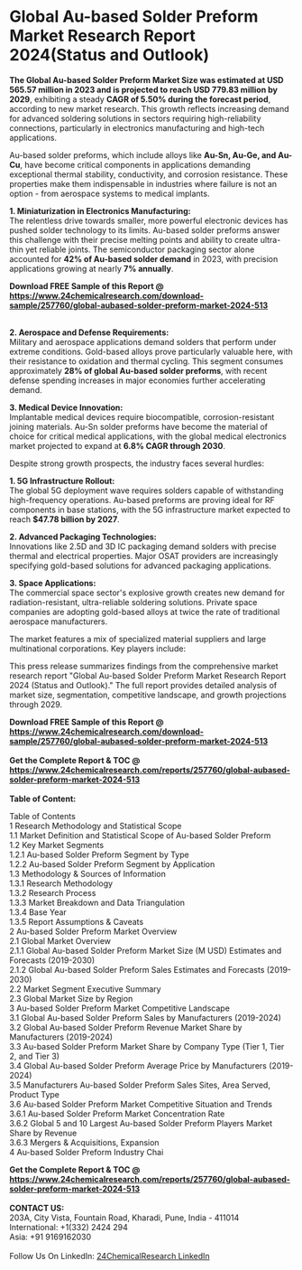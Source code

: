 <h1>Global Au-based Solder Preform Market Research Report 2024(Status and Outlook)</h1><p><strong>The Global Au-based Solder Preform Market Size was estimated at USD 565.57 million in 2023 and is projected to reach USD 779.83 million by 2029</strong>, exhibiting a steady <strong>CAGR of 5.50% during the forecast period</strong>, according to new market research. This growth reflects increasing demand for advanced soldering solutions in sectors requiring high-reliability connections, particularly in electronics manufacturing and high-tech applications.</p><p>Au-based solder preforms, which include alloys like <strong>Au-Sn, Au-Ge, and Au-Cu</strong>, have become critical components in applications demanding exceptional thermal stability, conductivity, and corrosion resistance. These properties make them indispensable in industries where failure is not an option - from aerospace systems to medical implants.</p><p><strong>1. Miniaturization in Electronics Manufacturing:</strong><br>
The relentless drive towards smaller, more powerful electronic devices has pushed solder technology to its limits. Au-based solder preforms answer this challenge with their precise melting points and ability to create ultra-thin yet reliable joints. The semiconductor packaging sector alone accounted for <strong>42% of Au-based solder demand</strong> in 2023, with precision applications growing at nearly <strong>7% annually</strong>.</p><div><b>Download FREE Sample of this Report @ 
            <a href="https://www.24chemicalresearch.com/download-sample/257760/global-aubased-solder-preform-market-2024-513">
            https://www.24chemicalresearch.com/download-sample/257760/global-aubased-solder-preform-market-2024-513</a></b></div><br><p><strong>2. Aerospace and Defense Requirements:</strong><br>
Military and aerospace applications demand solders that perform under extreme conditions. Gold-based alloys prove particularly valuable here, with their resistance to oxidation and thermal cycling. This segment consumes approximately <strong>28% of global Au-based solder preforms</strong>, with recent defense spending increases in major economies further accelerating demand.</p><p><strong>3. Medical Device Innovation:</strong><br>
Implantable medical devices require biocompatible, corrosion-resistant joining materials. Au-Sn solder preforms have become the material of choice for critical medical applications, with the global medical electronics market projected to expand at <strong>6.8% CAGR through 2030</strong>.</p><p>Despite strong growth prospects, the industry faces several hurdles:</p><p><strong>1. 5G Infrastructure Rollout:</strong><br>
The global 5G deployment wave requires solders capable of withstanding high-frequency operations. Au-based preforms are proving ideal for RF components in base stations, with the 5G infrastructure market expected to reach <strong>$47.78 billion by 2027</strong>.</p><p><strong>2. Advanced Packaging Technologies:</strong><br>
Innovations like 2.5D and 3D IC packaging demand solders with precise thermal and electrical properties. Major OSAT providers are increasingly specifying gold-based solutions for advanced packaging applications.</p><p><strong>3. Space Applications:</strong><br>
The commercial space sector's explosive growth creates new demand for radiation-resistant, ultra-reliable soldering solutions. Private space companies are adopting gold-based alloys at twice the rate of traditional aerospace manufacturers.</p><p>The market features a mix of specialized material suppliers and large multinational corporations. Key players include:</p><p>This press release summarizes findings from the comprehensive market research report "Global Au-based Solder Preform Market Research Report 2024 (Status and Outlook)." The full report provides detailed analysis of market size, segmentation, competitive landscape, and growth projections through 2029.</p><div><b>Download FREE Sample of this Report @ 
            <a href="https://www.24chemicalresearch.com/download-sample/257760/global-aubased-solder-preform-market-2024-513">
            https://www.24chemicalresearch.com/download-sample/257760/global-aubased-solder-preform-market-2024-513</a></b></div><br><div><b>Get the Complete Report & TOC @ 
            <a href="https://www.24chemicalresearch.com/reports/257760/global-aubased-solder-preform-market-2024-513">
            https://www.24chemicalresearch.com/reports/257760/global-aubased-solder-preform-market-2024-513</a></b></div><br>
            <b>Table of Content:</b><p>Table of Contents<br />
1 Research Methodology and Statistical Scope<br />
1.1 Market Definition and Statistical Scope of Au-based Solder Preform<br />
1.2 Key Market Segments<br />
1.2.1 Au-based Solder Preform Segment by Type<br />
1.2.2 Au-based Solder Preform Segment by Application<br />
1.3 Methodology & Sources of Information<br />
1.3.1 Research Methodology<br />
1.3.2 Research Process<br />
1.3.3 Market Breakdown and Data Triangulation<br />
1.3.4 Base Year<br />
1.3.5 Report Assumptions & Caveats<br />
2 Au-based Solder Preform Market Overview<br />
2.1 Global Market Overview<br />
2.1.1 Global Au-based Solder Preform Market Size (M USD) Estimates and Forecasts (2019-2030)<br />
2.1.2 Global Au-based Solder Preform Sales Estimates and Forecasts (2019-2030)<br />
2.2 Market Segment Executive Summary<br />
2.3 Global Market Size by Region<br />
3 Au-based Solder Preform Market Competitive Landscape<br />
3.1 Global Au-based Solder Preform Sales by Manufacturers (2019-2024)<br />
3.2 Global Au-based Solder Preform Revenue Market Share by Manufacturers (2019-2024)<br />
3.3 Au-based Solder Preform Market Share by Company Type (Tier 1, Tier 2, and Tier 3)<br />
3.4 Global Au-based Solder Preform Average Price by Manufacturers (2019-2024)<br />
3.5 Manufacturers Au-based Solder Preform Sales Sites, Area Served, Product Type<br />
3.6 Au-based Solder Preform Market Competitive Situation and Trends<br />
3.6.1 Au-based Solder Preform Market Concentration Rate<br />
3.6.2 Global 5 and 10 Largest Au-based Solder Preform Players Market Share by Revenue<br />
3.6.3 Mergers & Acquisitions, Expansion<br />
4 Au-based Solder Preform Industry Chai</p><div><b>Get the Complete Report & TOC @ 
            <a href="https://www.24chemicalresearch.com/reports/257760/global-aubased-solder-preform-market-2024-513">
            https://www.24chemicalresearch.com/reports/257760/global-aubased-solder-preform-market-2024-513</a></b></div><br><b>CONTACT US:</b><br>
            203A, City Vista, Fountain Road, Kharadi, Pune, India - 411014<br>
            International: +1(332) 2424 294<br>
            Asia: +91 9169162030 <br><br>
            Follow Us On LinkedIn: <a href="https://www.linkedin.com/company/24chemicalresearch/">24ChemicalResearch LinkedIn</a>